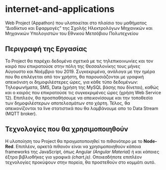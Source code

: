 # internet-and-applications
Web Project (Appathon) που υλοποιείται στο πλαίσιο του μαθήματος “Διαδίκτυο και Εφαρμογές” της Σχολής Ηλεκτρολόγων Μηχανικών και Μηχανικών Υπολογιστών του Εθνικού Μετσόβιου Πολυτεχνείου

## Περιγραφή της Εργασίας
To Project θα παρέχει δεδομένα σχετικά με τις τηλεπικοινωνίες και τον καιρό που επικρατούσε στην πόλη της Θεσσαλονίκης τους μήνες Αύγουστο και Νοέμβριο του 2019. 
Συγκεκριμένα, ανάλογα με την ημέρα που θα επιλέγεται από τον χρήστη, θα παρουσιάζονται με γραφική απεικόνιση οι δημοφιλέστερες ώρες, για κάθε τύπο δεδομένων: Τηλεφωνήματα, SMS, Data (χρήση της MySQL βάσης που δίνεται), καθώς και ο καιρός που επικρατούσε τις συγκεκριμένες ώρες (χρήση Web Service 12).
Επιπλεόν, θα προσπαθήσουμε να απεικονίσουμε και την τοποθεσία των δημοφιλέστερων αποτελεσμάτων στο χάρτη. Τέλος, θα απεικονίζονται τα live στατιστικά που θα λαμβάνουμε απο το Data Stream (MQTT broker).

## Τεχνολογίες που θα χρησιμοποιηθούν
Η υλοποίηση του Project θα πραγματοποιηθεί το πιθανότερο με το **Node-Red**. Επιπλέον, αρκετά πιθανόν είναι να χρησιμοποιηθούν κάποια frameworks της JavaScript, όπως Angular *(Angular Material)* ή και κάποιες έξτρα βιβλιοθήκες για γραφικά *(chart.js)*. Οποιεσδήποτε επιπλέον τεχνολογίες προκύψουν στην πορεία, θα προστεθούν στο κομμάτι αυτό.
